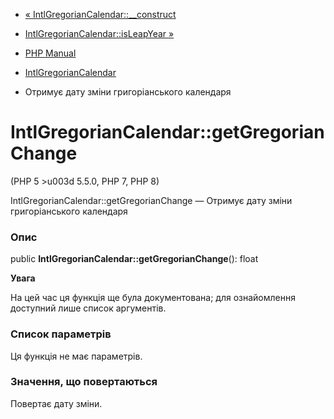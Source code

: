 - [«
IntlGregorianCalendar::\_\_construct](intlgregoriancalendar.construct.md)
- [IntlGregorianCalendar::isLeapYear
»](intlgregoriancalendar.isleapyear.md)

- [PHP Manual](index.md)
- [IntlGregorianCalendar](class.intlgregoriancalendar.md)
- Отримує дату зміни григоріанського календаря

# IntlGregorianCalendar::getGregorianChange

(PHP 5 \>u003d 5.5.0, PHP 7, PHP 8)

IntlGregorianCalendar::getGregorianChange — Отримує дату зміни
григоріанського календаря

### Опис

public **IntlGregorianCalendar::getGregorianChange**(): float

**Увага**

На цей час ця функція ще була документована; для
ознайомлення доступний лише список аргументів.

### Список параметрів

Ця функція не має параметрів.

### Значення, що повертаються

Повертає дату зміни.
